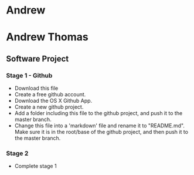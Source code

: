 Andrew
======
</head>
<body>

<div class="content">

<h1>Andrew Thomas</h1>
<h2>Software Project</h2>


<h3>Stage 1 - Github</h3>

<ul>
<li class="complete">Download this file</li>
<li class="complete">Create a free github account.</li>
<li class="complete">Download the OS X Github App.</li>
<li class="complete">Create a new github project.</li>
<li>Add a folder including this file to the github project, and push it to the master branch.</li>
<li>Change this file into a 'markdown' file and rename it to "README.md". Make sure it is in the root/base of the github project, and then push it to the master branch.</li>
</ul>

<h3>Stage 2</h3>

<ul>
<li>Complete stage 1</li>
</ul>

</div>


</body></html>
